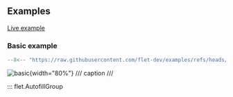 ## Examples

[Live example](https://flet-controls-gallery.fly.dev/input/autofillgroup)

### Basic example

```python
--8<-- "https://raw.githubusercontent.com/flet-dev/examples/refs/heads/v1-docs/python/controls/autofill-group/basic.py"
```

![basic](https://raw.githubusercontent.com/flet-dev/examples/v1-docs/python/controls/autofillgroup/media/basic.gif){width="80%"}
/// caption
///

::: flet.AutofillGroup
